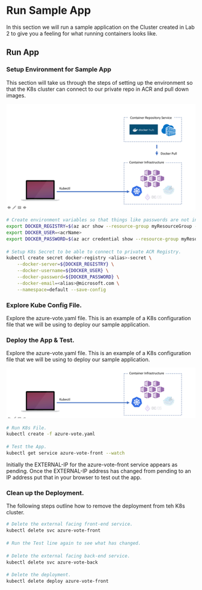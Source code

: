 Run Sample App
========================================
In this section we will run a sample application on the Cluster created in Lab 2 to give you a feeling for what running containers looks like.

Run App
-----------------------

### Setup Environment for Sample App
This section will take us through the steps of setting up the environment so that the K8s cluster can connect to our private repo in ACR and pull down images.

![](../../images/04_altogether.png)


```bash
# Create environment variables so that things like passwords are not in plain text.
export DOCKER_REGISTRY=$(az acr show --resource-group myResourceGroup --name myK8sCluster-<alias> --query loginServer --output tsv)
export DOCKER_USER=<acrName>
export DOCKER_PASSWORD=$(az acr credential show --resource-group myResourceGroup --name myK8sCluster-<alias> --query passwords[0].value --output tsv)

# Setup K8s Secret to be able to connect to private ACR Registry.
kubectl create secret docker-registry <alias>-secret \
    --docker-server=${DOCKER_REGISTRY} \
    --docker-username=${DOCKER_USER} \
    --docker-password=${DOCKER_PASSWORD} \
    --docker-email=<alias>@microsoft.com \
    --namespace=default --save-config
```

### Explore Kube Config File.
Explore the azure-vote.yaml file. This is an example of a K8s configuration file that we will be using to deploy our sample application.

### Deploy the App & Test.
Explore the azure-vote.yaml file. This is an example of a K8s configuration file that we will be using to deploy our sample application.

![](../../images/03_deploy.png)

```bash
# Run K8s File.
kubectl create -f azure-vote.yaml

# Test the App.
kubectl get service azure-vote-front --watch
```

Initially the EXTERNAL-IP for the azure-vote-front service appears as pending. Once the EXTERNAL-IP address has changed from pending to an IP address put that in your browser to test out the app.

### Clean up the Deployment.
The following steps outline how to remove the deployment from teh K8s cluster.

```bash
# Delete the external facing front-end service.
kubectl delete svc azure-vote-front

# Run the Test line again to see what has changed.

# Delete the external facing back-end service.
kubectl delete svc azure-vote-back

# Delete the deployment.
kubectl delete deploy azure-vote-front
```